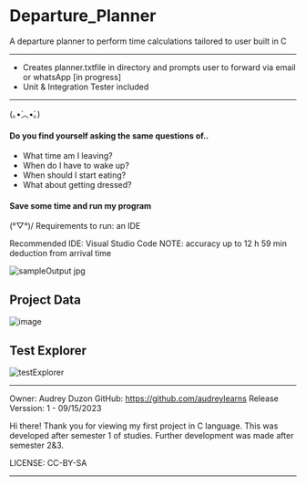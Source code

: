 # Departure_Planner
A departure planner to perform time calculations tailored to user built in C
***
- Creates planner.txtfile in directory and prompts user to forward via email or whatsApp [in progress]
- Unit & Integration Tester included
***

(｡•́︿•̀｡)
#### Do you find yourself asking the same questions of..
- What time am I leaving?
- When do I have to wake up?
- When should I start eating?
- What about getting dressed? 

#### Save some time and run my program
(°▽°)/
Requirements to run: an IDE

Recommended IDE: Visual Studio Code
NOTE: accuracy up to 12 h 59 min deduction from arrival time

![sampleOutput jpg](https://github.com/audreylearns/Departure_Planner/assets/109978653/b0e4c695-5d66-4d72-af73-8eee49a09e4d)

## Project Data
![image](https://github.com/audreylearns/Departure_Planner/assets/109978653/9305f6fc-ee68-419e-a48e-72d46daa1f8a)

## Test Explorer
![testExplorer](https://github.com/audreylearns/Departure_Planner/assets/109978653/f7238747-c59f-49b3-b262-d207eefc11f5)


***
Owner: Audrey Duzon
GitHub: https://github.com/audreylearns
Release Verssion: 1 - 09/15/2023

Hi there!
Thank you for viewing my first project in C language.
This was developed after semester 1 of studies.
Further development was made after semester 2&3.

LICENSE: CC-BY-SA
***
